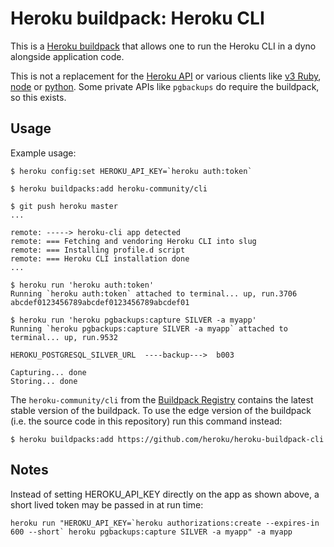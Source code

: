 Heroku buildpack: Heroku CLI
=========================

This is a [Heroku buildpack](http://devcenter.heroku.com/articles/buildpacks) that
allows one to run the Heroku CLI in a dyno alongside application code.

This is not a replacement for the [Heroku API](https://devcenter.heroku.com/articles/platform-api-reference#overview) or various clients like [v3 Ruby](https://github.com/heroku/platform-api), [node](https://www.npmjs.org/package/heroku-client) or [python](https://github.com/heroku/heroku.py). Some private APIs like `pgbackups` do require the buildpack, so this exists.

Usage
-----

Example usage:

    $ heroku config:set HEROKU_API_KEY=`heroku auth:token`

    $ heroku buildpacks:add heroku-community/cli

    $ git push heroku master
    ...

    remote: -----> heroku-cli app detected
    remote: === Fetching and vendoring Heroku CLI into slug
    remote: === Installing profile.d script
    remote: === Heroku CLI installation done
    ...

    $ heroku run 'heroku auth:token'
    Running `heroku auth:token` attached to terminal... up, run.3706
    abcdef0123456789abcdef0123456789abcdef01

    $ heroku run 'heroku pgbackups:capture SILVER -a myapp'
    Running `heroku pgbackups:capture SILVER -a myapp` attached to terminal... up, run.9532

    HEROKU_POSTGRESQL_SILVER_URL  ----backup--->  b003

    Capturing... done
    Storing... done
    
The `heroku-community/cli` from the [Buildpack Registry](https://devcenter.heroku.com/articles/buildpack-registry) contains the latest stable version of the buildpack. To use the edge version of the buildpack (i.e. the source code in this repository) run this command instead:

    $ heroku buildpacks:add https://github.com/heroku/heroku-buildpack-cli

Notes
-----

Instead of setting HEROKU_API_KEY directly on the app as shown above, a short lived token may be passed in at run time:

```
heroku run "HEROKU_API_KEY=`heroku authorizations:create --expires-in 600 --short` heroku pgbackups:capture SILVER -a myapp" -a myapp
```
